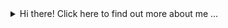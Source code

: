 <details>
<summary>
 Hi there! Click here to find out more about me ...
</summary>
  
## Quick Overview

[![James's GitHub stats](https://github-readme-stats.vercel.app/api?username=jamesbrown173&show_icons=true)](https://github.com/anuraghazra/github-readme-stats)


### What I do 

I work on web development projects and ideas. If I have an idea in my head then I'd like to create it using a stack of different technologies. If we can work on a problem together, then It's a problem that can be coded using the development of amazing coding languages.

## My skills

### Web and Application Development
- JavaScript
- Node.js
- Express.js
- HTML, CSS
- MySQL
- Python
- React

### Productivity Utilities
- Microsoft Office (Word and Excel)
- Google (Docs and Sheets)

## What I'm currently learning 📚
- Framer
- Typescript
- Extending React...


</details>

<!--
**jamesbrown173/jamesbrown173** is a ✨ _special_ ✨ repository because its `README.md` (this file) appears on your GitHub profile.

Here are some ideas to get you started:

- 🔭 I’m currently working on ...
- 🌱 I’m currently learning ...
- 👯 I’m looking to collaborate on ...
- 🤔 I’m looking for help with ...
- 💬 Ask me about ...
- 📫 How to reach me: ...
- 😄 Pronouns: ...
- ⚡ Fun fact: ...
-->
